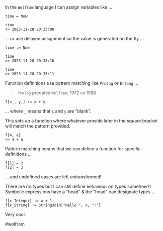 In the `Wolfram` language I can assign variables like ...

```wolfram
time = Now

time
>> 2023-11-28 20:33:00
```

... or use delayed assignment so the value is generated on the fly ...

```wolfram
time := Now

time
>> 2023-11-28 20:33:10

time
>> 2023-11-28 20:33:11
```

Function definitions use pattern matching like `Prolog` or `Erlang` ...

> `Prolog` predates `Wolfram`;  1972 vs 1988

```wolfram
f[x_, y_] := x + y
```

... where `_` means that `x` and `y` are "blank".

This sets up a function where whatever provide later in the square bracket will match the pattern provided.

```wolfram
f[4, a]
>> 4 + a
```

Pattern matching means that we can define a function for specific definitions ...

```wolfram
f[1] = 2
f[2] = 3
```

... and undefined cases are left untransformed!

There are no types but I can still define behaviour on types somehow?!  Symbolic expressions have a "head" & the "head" can designate types ...

```wolfram
f[x_Integer] := x + 1
f[x_String] := StringJoin["Hello ", x, "!"]
```

Very cool.

#wolfram